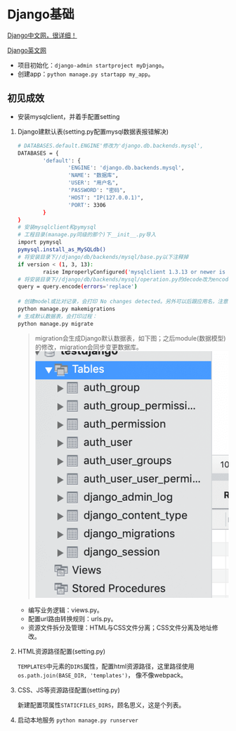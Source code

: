# Django基础

[Django中文网，很详细！](https://docs.djangoproject.com/zh-hans/2.1/)

[Django英文网](https://docs.djangoproject.com/en/2.2/)

- 项目初始化：`django-admin startproject myDjango`。
- 创建app：`python manage.py startapp my_app`。

## 初见成效

- 安装mysqlclient，并着手配置setting

1. Django建默认表(setting.py配置mysql数据表报错解决)

	```sh
	# DATABASES.default.ENGINE'修改为'django.db.backends.mysql',
	DATABASES = {
			'default': {
					'ENGINE': 'django.db.backends.mysql',
					'NAME': "数据库",
					'USER': "用户名",
					'PASSWORD': "密码",
					'HOST': "IP(127.0.0.1)",
					'PORT': 3306
			}
	}
	# 安装mysqlclient和pymysql
	# 工程目录(manage.py同级的那个)下__init__.py导入
	import pymysql 
	pymysql.install_as_MySQLdb()
	# 将安装目录下//django/db/backends/mysql/base.py以下注释掉
	if version < (1, 3, 13):
			raise ImproperlyConfigured('mysqlclient 1.3.13 or newer is required; you have %s.' % Database.__version__)
	# 将安装目录下//django/db/backends/mysql/operation.py的decode改为encode，py3默认str是unicode编码了，可以encode
	query = query.encode(errors='replace')

	# 创建model或比对记录，会打印 No changes detected。另外可以后跟应用名，注意每个app应在INSTALLED_APPS定义
	python manage.py makemigrations
	# 生成默认数据表，会打印过程：
	python manage.py migrate
	```

	> migration会生成Django默认数据表，如下图；之后module(数据模型)的修改，migration会同步变更数据库。
	![](../.imgs/gen_tables.png)

	- 编写业务逻辑：views.py。
	- 配置url路由转换规则：urls.py。
	- 资源文件拆分及管理：HTML与CSS文件分离；CSS文件分离及地址修改。
2. HTML资源路径配置(setting.py)

	`TEMPLATES`中元素的`DIRS`属性，配置html资源路径，这里路径使用`os.path.join(BASE_DIR, 'templates')`，
	像不像webpack。

3. CSS、JS等资源路径配置(setting.py)

	新建配置项属性`STATICFILES_DIRS`，顾名思义，这是个列表。


4. 启动本地服务 `python manage.py runserver`
